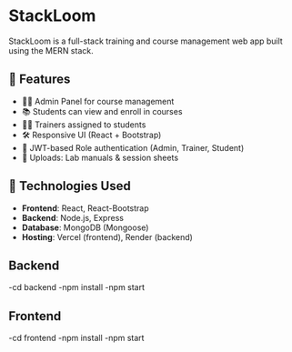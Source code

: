 # StackLoom

StackLoom is a full-stack training and course management web app built using the MERN stack.

## 🔧 Features

- 🧑‍💻 Admin Panel for course management
- 📚 Students can view and enroll in courses
- 👨‍🏫 Trainers assigned to students
- 🛠️ Responsive UI (React + Bootstrap)
- 🔐 JWT-based Role authentication (Admin, Trainer, Student)
- 📁 Uploads: Lab manuals & session sheets

## 🚀 Technologies Used

- **Frontend**: React, React-Bootstrap
- **Backend**: Node.js, Express
- **Database**: MongoDB (Mongoose)
- **Hosting**: Vercel (frontend), Render (backend)

## Backend
-cd backend
-npm install
-npm start

## Frontend
-cd frontend
-npm install
-npm start



